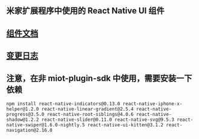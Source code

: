 ## 米家扩展程序中使用的 React Native UI 组件

## [组件文档](/ComponentsOverview.md)

## [变更日志](/CHANGELOG.md)

## 注意，在非 miot-plugin-sdk 中使用，需要安装一下依赖
`npm install react-native-indicators@0.13.0 react-native-iphone-x-helper@1.2.0 react-native-linear-gradient@2.5.4 react-native-progress@3.5.0 react-native-root-siblings@4.0.6 react-native-shadow@1.2.2 react-native-slider@0.11.0 react-native-svg@9.5.3 react-native-swiper@1.6.0-nightly.5 react-native-ui-kitten@3.1.2 react-navigation@2.16.0`
